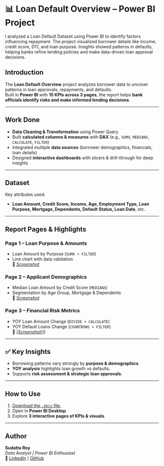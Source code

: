 # 📊 Loan Default Overview – Power BI Project
I analyzed a Loan Default Dataset using Power BI to identify factors influencing repayment. The project visualized borrower details like income, credit score, DTI, and loan purpose. Insights showed patterns in defaults, helping banks refine lending policies and make data-driven loan approval decisions.

## Introduction
The **Loan Default Overview** project analyzes borrower data to uncover patterns in loan approvals, repayments, and defaults.  
Built in **Power BI** with **15 KPIs across 3 pages**, the report helps **bank officials identify risks and make informed lending decisions**.  

---

## Work Done
- **Data Cleaning & Transformation** using Power Query  
- Built **calculated columns & measures** with **DAX** (e.g., `SUMX`, `MEDIANX`, `CALCULATE`, `FILTER`)  
- Integrated multiple **data sources** (borrower demographics, financials, loan details)  
- Designed **interactive dashboards** with slicers & drill-through for deep insights  

---

## Dataset
Key attributes used:  
- **Loan Amount, Credit Score, Income, Age, Employment Type, Loan Purpose, Mortgage, Dependents, Default Status, Loan Date**, etc.  

---

## Report Pages & Highlights
### Page 1 – Loan Purpose & Amounts  
- Loan Amount by Purpose (`SUMX + FILTER`)  
- Line chart with data validation  
📸 *[Screenshot](https://github.com/SudattaRoy13/Loan-Default-Overview/blob/main/Loan%20Overview.png)*  

### Page 2 – Applicant Demographics  
- Median Loan Amount by Credit Score (`MEDIANX`)  
- Segmentation by Age Group, Mortgage & Dependents  
📸 *[Screenshot](https://github.com/SudattaRoy13/Loan-Default-Overview/blob/main/Applicant%20Demographics.png)*  

### Page 3 – Financial Risk Metrics  
- YOY Loan Amount Change (`DIVIDE + CALCULATE`)  
- YOY Default Loans Change (`COUNTROWS + FILTER`)  
📸 *[[Screenshot](https://github.com/SudattaRoy13/Loan-Default-Overview/blob/main/Financial%20Risk%20Metrix.png)]()*  

---

## ✅ Key Insights
- Borrowing patterns vary strongly by **purpose & demographics**.  
- **YOY analysis** highlights loan growth vs defaults.  
- Supports **risk assessment & strategic loan approvals**.  

---

## How to Use
1. [Download the `.pbix` file.](https://github.com/SudattaRoy13/Loan-Default-Overview/blob/main/Loan%20Default%20%26%20Credit%20Score.pbix)
2. Open in **Power BI Desktop**.  
3. Explore **3 interactive pages of KPIs & visuals**.  

---

## Author
**Sudatta Roy**  
*Data Analyst | Power BI Enthusiast*  
🔗 [LinkedIn](www.linkedin.com/in/sudatta-roy-261540262) | [GitHub](https://github.com/SudattaRoy13)
